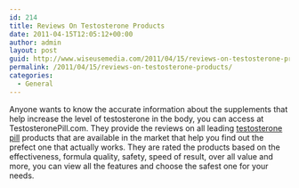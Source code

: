 ```yaml
---
id: 214
title: Reviews On Testosterone Products
date: 2011-04-15T12:05:12+00:00
author: admin
layout: post
guid: http://www.wiseusemedia.com/2011/04/15/reviews-on-testosterone-products/
permalink: /2011/04/15/reviews-on-testosterone-products/
categories:
  - General
---
```

Anyone wants to know the accurate information about the supplements that help increase the level of testosterone in the body, you can access at TestosteronePill.com. They provide the reviews on all leading [testosterone pill](http://testosteronepill.org/) products that are available in the market that help you find out the prefect one that actually works. They are rated the products based on the effectiveness, formula quality, safety, speed of result, over all value and more, you can view all the features and choose the safest one for your needs.